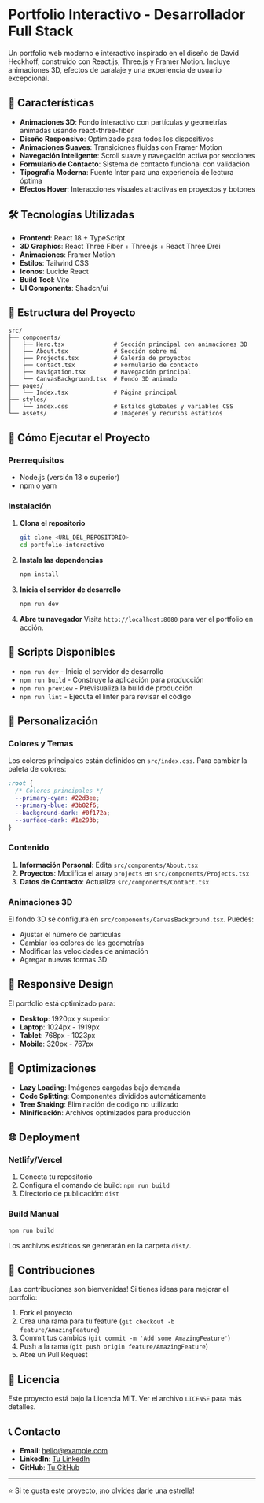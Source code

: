 
# Portfolio Interactivo - Desarrollador Full Stack

Un portfolio web moderno e interactivo inspirado en el diseño de David Heckhoff, construido con React.js, Three.js y Framer Motion. Incluye animaciones 3D, efectos de paralaje y una experiencia de usuario excepcional.

## 🚀 Características

- **Animaciones 3D**: Fondo interactivo con partículas y geometrías animadas usando react-three-fiber
- **Diseño Responsivo**: Optimizado para todos los dispositivos
- **Animaciones Suaves**: Transiciones fluidas con Framer Motion
- **Navegación Inteligente**: Scroll suave y navegación activa por secciones
- **Formulario de Contacto**: Sistema de contacto funcional con validación
- **Tipografía Moderna**: Fuente Inter para una experiencia de lectura óptima
- **Efectos Hover**: Interacciones visuales atractivas en proyectos y botones

## 🛠️ Tecnologías Utilizadas

- **Frontend**: React 18 + TypeScript
- **3D Graphics**: React Three Fiber + Three.js + React Three Drei
- **Animaciones**: Framer Motion
- **Estilos**: Tailwind CSS
- **Iconos**: Lucide React
- **Build Tool**: Vite
- **UI Components**: Shadcn/ui

## 📁 Estructura del Proyecto

```
src/
├── components/
│   ├── Hero.tsx              # Sección principal con animaciones 3D
│   ├── About.tsx             # Sección sobre mí
│   ├── Projects.tsx          # Galería de proyectos
│   ├── Contact.tsx           # Formulario de contacto
│   ├── Navigation.tsx        # Navegación principal
│   └── CanvasBackground.tsx  # Fondo 3D animado
├── pages/
│   └── Index.tsx             # Página principal
├── styles/
│   └── index.css             # Estilos globales y variables CSS
└── assets/                   # Imágenes y recursos estáticos
```

## 🚀 Cómo Ejecutar el Proyecto

### Prerrequisitos

- Node.js (versión 18 o superior)
- npm o yarn

### Instalación

1. **Clona el repositorio**
   ```bash
   git clone <URL_DEL_REPOSITORIO>
   cd portfolio-interactivo
   ```

2. **Instala las dependencias**
   ```bash
   npm install
   ```

3. **Inicia el servidor de desarrollo**
   ```bash
   npm run dev
   ```

4. **Abre tu navegador**
   Visita `http://localhost:8080` para ver el portfolio en acción.

## 📝 Scripts Disponibles

- `npm run dev` - Inicia el servidor de desarrollo
- `npm run build` - Construye la aplicación para producción
- `npm run preview` - Previsualiza la build de producción
- `npm run lint` - Ejecuta el linter para revisar el código

## 🎨 Personalización

### Colores y Temas

Los colores principales están definidos en `src/index.css`. Para cambiar la paleta de colores:

```css
:root {
  /* Colores principales */
  --primary-cyan: #22d3ee;
  --primary-blue: #3b82f6;
  --background-dark: #0f172a;
  --surface-dark: #1e293b;
}
```

### Contenido

1. **Información Personal**: Edita `src/components/About.tsx`
2. **Proyectos**: Modifica el array `projects` en `src/components/Projects.tsx`
3. **Datos de Contacto**: Actualiza `src/components/Contact.tsx`

### Animaciones 3D

El fondo 3D se configura en `src/components/CanvasBackground.tsx`. Puedes:
- Ajustar el número de partículas
- Cambiar los colores de las geometrías
- Modificar las velocidades de animación
- Agregar nuevas formas 3D

## 📱 Responsive Design

El portfolio está optimizado para:
- **Desktop**: 1920px y superior
- **Laptop**: 1024px - 1919px  
- **Tablet**: 768px - 1023px
- **Mobile**: 320px - 767px

## 🔧 Optimizaciones

- **Lazy Loading**: Imágenes cargadas bajo demanda
- **Code Splitting**: Componentes divididos automáticamente
- **Tree Shaking**: Eliminación de código no utilizado
- **Minificación**: Archivos optimizados para producción

## 🌐 Deployment

### Netlify/Vercel

1. Conecta tu repositorio
2. Configura el comando de build: `npm run build`
3. Directorio de publicación: `dist`

### Build Manual

```bash
npm run build
```

Los archivos estáticos se generarán en la carpeta `dist/`.

## 🤝 Contribuciones

¡Las contribuciones son bienvenidas! Si tienes ideas para mejorar el portfolio:

1. Fork el proyecto
2. Crea una rama para tu feature (`git checkout -b feature/AmazingFeature`)
3. Commit tus cambios (`git commit -m 'Add some AmazingFeature'`)
4. Push a la rama (`git push origin feature/AmazingFeature`)
5. Abre un Pull Request

## 📄 Licencia

Este proyecto está bajo la Licencia MIT. Ver el archivo `LICENSE` para más detalles.

## 📞 Contacto

- **Email**: hello@example.com
- **LinkedIn**: [Tu LinkedIn](https://linkedin.com)
- **GitHub**: [Tu GitHub](https://github.com)

---

⭐ Si te gusta este proyecto, ¡no olvides darle una estrella!

